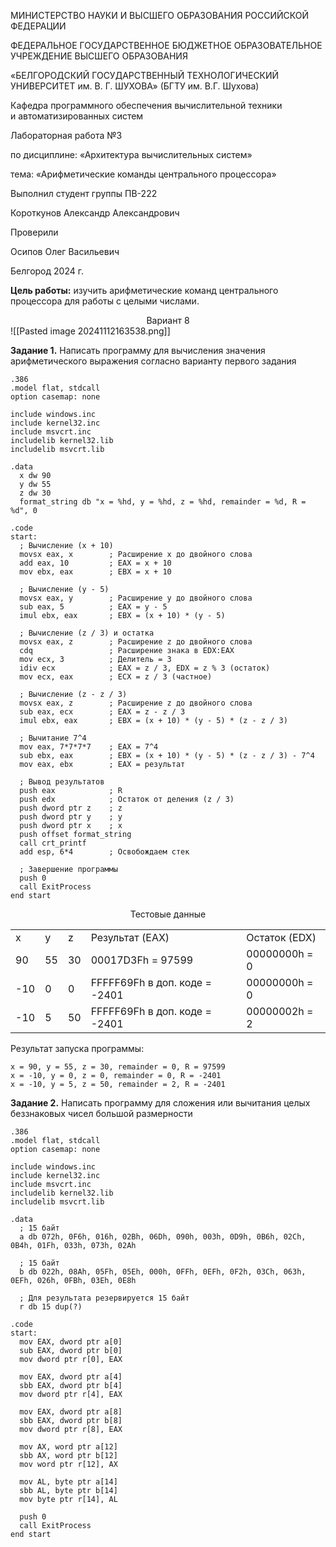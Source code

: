 <div class="title">
	<div class="header">
		<p>МИНИСТЕРСТВО НАУКИ И ВЫСШЕГО ОБРАЗОВАНИЯ РОССИЙСКОЙ ФЕДЕРАЦИИ</p>
		<p>ФЕДЕРАЛЬНОЕ ГОСУДАРСТВЕННОЕ БЮДЖЕТНОЕ ОБРАЗОВАТЕЛЬНОЕ УЧРЕЖДЕНИЕ ВЫСШЕГО ОБРАЗОВАНИЯ</p>
		<p class="header__university-name">«БЕЛГОРОДСКИЙ ГОСУДАРСТВЕННЫЙ ТЕХНОЛОГИЧЕСКИЙ УНИВЕРСИТЕТ им. В. Г. ШУХОВА» (БГТУ им. В.Г. Шухова)</p>
		<p>Кафедра программного обеспечения вычислительной техники и автоматизированных систем<p>
	</div>
	<div class="main">
		<p class="main__title">Лабораторная работа №3</p>
		<p class="main__subject">по дисциплине: «Архитектура вычислительных систем»</p>
		<p class="main__topic">тема: «Арифметические команды центрального процессора»</p>
	</div>
	<div class="footer">
		<div class="footer__student-info">
			<p class="footer__student-info__title">Выполнил студент группы ПВ-222</p>
			<p class="footer__student-info__item">Короткунов Александр Александрович</p>
		</div>
		<div class="footer__teachers-info">
			<p class="footer__teachers-info__title">Проверили</p>
			<p class="footer_teachers-info__item">Осипов Олег Васильевич</p>
		</div>
	</div>
	<div class="date">
		<p>Белгород 2024 г.</p>
	</div>
</div>


**Цель работы:** изучить арифметические команд центрального процессора для работы с целыми числами.

<center>Вариант 8</center>
![[Pasted image 20241112163538.png]]

**Задание 1.** Написать программу для вычисления значения арифметического выражения согласно варианту первого задания

```arm-asm
.386
.model flat, stdcall
option casemap: none

include windows.inc
include kernel32.inc
include msvcrt.inc
includelib kernel32.lib
includelib msvcrt.lib

.data
  x dw 90
  y dw 55
  z dw 30
  format_string db "x = %hd, y = %hd, z = %hd, remainder = %d, R = %d", 0

.code
start:
  ; Вычисление (x + 10)
  movsx eax, x        ; Расширение x до двойного слова
  add eax, 10         ; EAX = x + 10
  mov ebx, eax        ; EBX = x + 10

  ; Вычисление (y - 5)
  movsx eax, y        ; Расширение y до двойного слова
  sub eax, 5          ; EAX = y - 5
  imul ebx, eax       ; EBX = (x + 10) * (y - 5)

  ; Вычисление (z / 3) и остатка
  movsx eax, z        ; Расширение z до двойного слова
  cdq                 ; Расширение знака в EDX:EAX
  mov ecx, 3          ; Делитель = 3
  idiv ecx            ; EAX = z / 3, EDX = z % 3 (остаток)
  mov ecx, eax        ; ECX = z / 3 (частное)

  ; Вычисление (z - z / 3)
  movsx eax, z        ; Расширение z до двойного слова
  sub eax, ecx        ; EAX = z - z / 3
  imul ebx, eax       ; EBX = (x + 10) * (y - 5) * (z - z / 3)

  ; Вычитание 7^4
  mov eax, 7*7*7*7    ; EAX = 7^4
  sub ebx, eax        ; EBX = (x + 10) * (y - 5) * (z - z / 3) - 7^4
  mov eax, ebx        ; EAX = результат

  ; Вывод результатов
  push eax            ; R
  push edx            ; Остаток от деления (z / 3)
  push dword ptr z    ; z
  push dword ptr y    ; y
  push dword ptr x    ; x
  push offset format_string
  call crt_printf
  add esp, 6*4        ; Освобождаем стек

  ; Завершение программы
  push 0
  call ExitProcess
end start
```

<center>Тестовые данные</center>

<table class="text-center" style="width: 100%">
	<tr>
		<td>x</td>
		<td>y</td>
		<td>z</td>
		<td>Результат (EAX)</td>
		<td>Остаток (EDX)</td>
	</tr>
	<tr>
		<td>90</td>
		<td>55</td>
		<td>30</td>
		<td>00017D3Fh = 97599</td>
		<td>00000000h = 0</td>
	</tr>
	<tr>
		<td>-10</td>
		<td>0</td>
		<td>0</td>
		<td>FFFFF69Fh в доп. коде = -2401</td>
		<td>00000000h = 0</td>
	</tr>
	<tr>
		<td>-10</td>
		<td>5</td>
		<td>50</td>
		<td>FFFFF69Fh в доп. коде = -2401</td>
		<td>00000002h = 2</td>
	</tr>
</table>
Результат запуска программы:

```
x = 90, y = 55, z = 30, remainder = 0, R = 97599
x = -10, y = 0, z = 0, remainder = 0, R = -2401
x = -10, y = 5, z = 50, remainder = 2, R = -2401
```

**Задание 2.** Написать программу для сложения или вычитания целых беззнаковых чисел большой размерности

```arm-asm
.386
.model flat, stdcall
option casemap: none

include windows.inc
include kernel32.inc
include msvcrt.inc
includelib kernel32.lib
includelib msvcrt.lib

.data
  ; 15 байт
  a db 072h, 0F6h, 016h, 02Bh, 06Dh, 090h, 003h, 0D9h, 0B6h, 02Ch, 0B4h, 01Fh, 033h, 073h, 02Ah    
  
  ; 15 байт
  b db 022h, 08Ah, 05Fh, 05Eh, 000h, 0FFh, 0EFh, 0F2h, 03Ch, 063h, 0EFh, 026h, 0FBh, 03Eh, 0E8h    
  
  ; Для результата резервируется 15 байт
  r db 15 dup(?)

.code
start:
  mov EAX, dword ptr a[0]
  sub EAX, dword ptr b[0]
  mov dword ptr r[0], EAX

  mov EAX, dword ptr a[4]
  sbb EAX, dword ptr b[4]
  mov dword ptr r[4], EAX

  mov EAX, dword ptr a[8]
  sbb EAX, dword ptr b[8]
  mov dword ptr r[8], EAX

  mov AX, word ptr a[12]
  sbb AX, word ptr b[12]
  mov word ptr r[12], AX

  mov AL, byte ptr a[14]
  sbb AL, byte ptr b[14]
  mov byte ptr r[14], AL

  push 0
  call ExitProcess
end start
```

